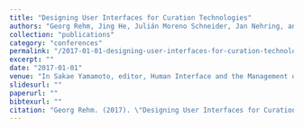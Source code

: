 ```yaml
---
title: "Designing User Interfaces for Curation Technologies"
authors: "Georg Rehm, Jing He, Julián Moreno Schneider, Jan Nehring, and Joachim Quantz"
collection: "publications"
category: "conferences"
permalink: "/2017-01-01-designing-user-interfaces-for-curation-technologies"
excerpt: ""
date: "2017-01-01"
venue: "In Sakae Yamamoto, editor, Human Interface and the Management of Information: Information, Knowledge and Interaction Design, 19th International Conference, HCI International 2017 (Vancouver, Canada), number 10273 in Lecture Notes in Computer Science (LNCS), pages 388-406, Cham, Switzerland, 7 2017. Springer. Part I."
slidesurl: ""
paperurl: ""
bibtexurl: ""
citation: "Georg Rehm. (2017). \"Designing User Interfaces for Curation Technologies.\" *In Sakae Yamamoto, editor, Human Interface and the Management of Information: Information, Knowledge and Interaction Design, 19th International Conference, HCI International 2017 (Vancouver, Canada), number 10273 in Lecture Notes in Computer Science (LNCS), pages 388-406, Cham, Switzerland, 7 2017. Springer. Part I.*."
---
```


